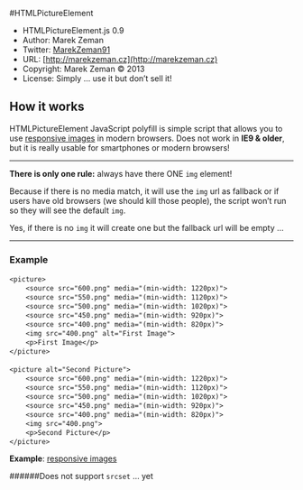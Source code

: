 #HTMLPictureElement

* HTMLPictureElement.js 0.9
* Author: Marek Zeman
* Twitter: [MarekZeman91](http://twitter.com/MarekZeman91/)
* URL: [http://marekzeman.cz](http://marekzeman.cz)
* Copyright: Marek Zeman &copy; 2013
* License: Simply … use it but don’t sell it!


## How it works
HTMLPictureElement JavaScript polyfill is simple script that allows you to use [responsive images](http://www.w3.org/TR/2013/WD-html-picture-element-20130226/) in modern browsers. Does not work in **IE9 & older**, but it is really usable for smartphones or modern browsers!

---

**There is only one rule:** always have there ONE `img` element!

Because if there is no media match, it will use the `img` url as fallback or if users have old browsers (we should kill those people), the script won’t run so they will see the default `img`.

Yes, if there is no `img` it will create one but the fallback url will be empty …

---

### Example
    <picture>
        <source src="600.png" media="(min-width: 1220px)">
        <source src="550.png" media="(min-width: 1120px)">
        <source src="500.png" media="(min-width: 1020px)">
        <source src="450.png" media="(min-width: 920px)">
        <source src="400.png" media="(min-width: 820px)">
        <img src="400.png" alt="First Image">
        <p>First Image</p>
    </picture>

    <picture alt="Second Picture">
        <source src="600.png" media="(min-width: 1220px)">
        <source src="550.png" media="(min-width: 1120px)">
        <source src="500.png" media="(min-width: 1020px)">
        <source src="450.png" media="(min-width: 920px)">
        <source src="400.png" media="(min-width: 820px)">
        <img src="400.png">
        <p>Second Picture</p>
    </picture>

**Example**: [responsive images](http://marekzeman91.github.com/HTMLPictureElement)

######Does not support `srcset` … yet
